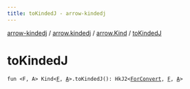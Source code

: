 ```yaml
---
title: toKindedJ - arrow-kindedj
---
```


[arrow-kindedj](../../index.html) / [arrow.kindedj](../index.html) / [arrow.Kind](index.html) / [toKindedJ](./to-kinded-j.html)

# toKindedJ

`fun <F, A> Kind<`[`F`](to-kinded-j.html#F)`, `[`A`](to-kinded-j.html#A)`>.toKindedJ(): HkJ2<`[`ForConvert`](../-for-convert.html)`, `[`F`](to-kinded-j.html#F)`, `[`A`](to-kinded-j.html#A)`>`